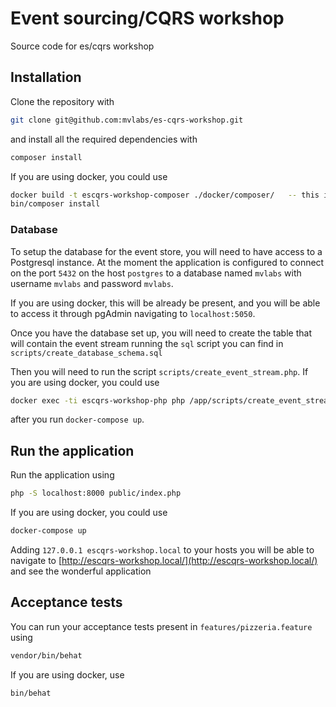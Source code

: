 # Event sourcing/CQRS workshop

Source code for es/cqrs workshop

## Installation

Clone the repository with

```bash
git clone git@github.com:mvlabs/es-cqrs-workshop.git
```

and install all the required dependencies with

```bash
composer install
```

If you are using docker, you could use

```bash
docker build -t escqrs-workshop-composer ./docker/composer/   -- this is needed only the first time
bin/composer install
```

### Database

To setup the database for the event store, you will need to have access to a Postgresql instance.
At the moment the application is configured to connect on the port `5432` on the host `postgres`
to a database named `mvlabs` with username `mvlabs` and password `mvlabs`.

If you are using docker, this will be already be present, and you will be able to access it through
pgAdmin navigating to `localhost:5050`.

Once you have the database set up, you will need to create the table that will contain the event stream
running the `sql` script you can find in `scripts/create_database_schema.sql`

Then you will need to run the script `scripts/create_event_stream.php`. If you are using docker, you could use

```bash
docker exec -ti escqrs-workshop-php php /app/scripts/create_event_stream.php
```

after you run `docker-compose up`.

## Run the application

Run the application using

```bash
php -S localhost:8000 public/index.php
```

If you are using docker, you could use

```bash
docker-compose up
```

Adding `127.0.0.1 escqrs-workshop.local` to your hosts you will be able
to navigate to [http://escqrs-workshop.local/](http://escqrs-workshop.local/)
and see the wonderful application

## Acceptance tests

You can run your acceptance tests present in `features/pizzeria.feature` using

```bash
vendor/bin/behat
```

If you are using docker, use

```bash
bin/behat
```